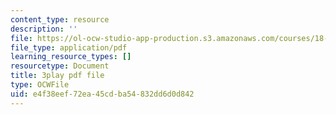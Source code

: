 ```yaml
---
content_type: resource
description: ''
file: https://ol-ocw-studio-app-production.s3.amazonaws.com/courses/18-03sc-differential-equations-fall-2011/e4f38eef72ea45cdba54832dd6d0d842_Fo3Jq1blKk.pdf
file_type: application/pdf
learning_resource_types: []
resourcetype: Document
title: 3play pdf file
type: OCWFile
uid: e4f38eef-72ea-45cd-ba54-832dd6d0d842
---
```


